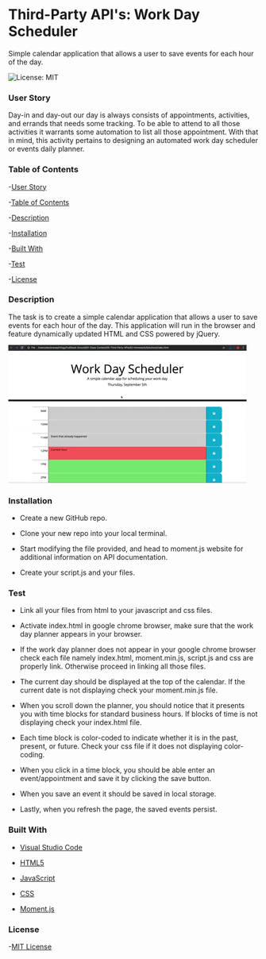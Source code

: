 # Third-Party API's: Work Day Scheduler

Simple calendar application that allows a user to save events for each hour of the day.

![License: MIT](https://img.shields.io/badge/License-MIT-yellow.svg)

### User Story

Day-in and day-out our day is always consists of appointments, activities, and errands that needs some tracking. To be able to attend to all those activities it warrants some automation to list all those appointment. With that in mind, this activity pertains to designing an automated work day scheduler or events daily planner.

### Table of Contents

-[User Story](https://github.com/gilorcilla/work-day-scheduler#user-story)

-[Table of Contents](https://github.com/gilorcilla/work-day-scheduler#table-of-contents)

-[Description](https://github.com/gilorcilla/work-day-scheduler#description)

-[Installation](https://github.com/gilorcilla/work-day-scheduler#installation)

-[Built With](https://github.com/gilorcilla/work-day-scheduler#built-with)

-[Test](https://github.com/gilorcilla/work-day-scheduler#test)

-[License](https://github.com/gilorcilla/work-day-scheduler#license)

### Description

The task is to create a simple calendar application that allows a user to save events for each hour of the day. This application will run in the browser and feature dynamically updated HTML and CSS powered by jQuery.

![](./Example/starter-files/05-third-party-apis-homework-demo.gif)

### Installation

- Create a new GitHub repo.

- Clone your new repo into your local terminal.

- Start modifying the file provided, and head to moment.js website for additional information on API documentation.

- Create your script.js and your files.

### Test

- Link all your files from html to your javascript and css files.

- Activate index.html in google chrome browser, make sure that the work day planner appears in your browser.

- If the work day planner does not appear in your google chrome browser check each file namely index.html, moment.min.js, script.js and css are properly link. Otherwise proceed in linking all those files.

- The current day should be displayed at the top of the calendar. If the current date is not displaying check your moment.min.js file.

- When you scroll down the planner, you should notice that it presents you with time blocks for standard business hours. If blocks of time is not displaying check your index.html file.

- Each time block is color-coded to indicate whether it is in the past, present, or future. Check your css file if it does not displaying color-coding.

- When you click in a time block, you should be able enter an event/appointment and save it by clicking the save button.

- When you save an event it should be saved in local storage.

- Lastly, when you refresh the page, the saved events persist.

### Built With

- [Visual Studio Code](https://code.visualstudio.com/)

- [HTML5](https://developer.mozilla.org/en-US/docs/Web/Guide/HTML/HTML5)

- [JavaScript](https://developer.mozilla.org/en-US/docs/Web/JavaScript)

- [CSS](https://developer.mozilla.org/en-US/docs/Web/CSS)

- [Moment.js](https://momentjs.com/)

### License

-[MIT License](https://github.com/gilorcilla/work-day-scheduler/blob/main/LICENSE)
